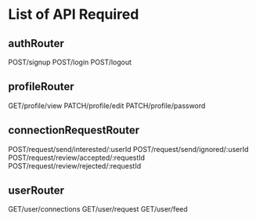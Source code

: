 List of API Required
====================

authRouter
-----------

POST/signup
POST/login
POST/logout

profileRouter
-------------

GET/profile/view
PATCH/profile/edit
PATCH/profile/password

connectionRequestRouter
-----------------------

POST/request/send/interested/:userId
POST/request/send/ignored/:userId
POST/request/review/accepted/:requestId
POST/request/review/rejected/:requestId

userRouter
----------

GET/user/connections
GET/user/request
GET/user/feed

